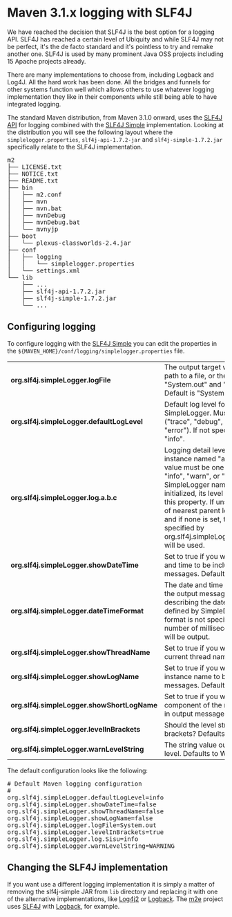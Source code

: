 <!---
Licensed to the Apache Software Foundation (ASF) under one
or more contributor license agreements.  See the NOTICE file
distributed with this work for additional information
regarding copyright ownership.  The ASF licenses this file
to you under the Apache License, Version 2.0 (the
"License"); you may not use this file except in compliance
with the License.  You may obtain a copy of the License at

  http://www.apache.org/licenses/LICENSE-2.0

Unless required by applicable law or agreed to in writing,
software distributed under the License is distributed on an
"AS IS" BASIS, WITHOUT WARRANTIES OR CONDITIONS OF ANY
KIND, either express or implied.  See the License for the
specific language governing permissions and limitations
under the License.
-->
# Maven 3.1.x logging with SLF4J

We have reached the decision that SLF4J is the best option for a logging API. SLF4J has reached a certain level of Ubiquity and while SLF4J may not be perfect, it's the de facto standard and it's pointless to try and remake another one. SLF4J is used by many prominent Java OSS projects including 15 Apache projects already.

There are many implementations to choose from, including Logback and Log4J. All the hard work has been done. All the bridges and funnels for other systems function well which allows others to use whatever logging implementation they like in their components while still being able to have integrated logging.

The standard Maven distribution, from Maven 3.1.0 onward, uses the [SLF4J API][1] for logging combined with the [SLF4J Simple][1] implementation. Looking at the distribution you will see the following layout where the `simplelogger.properties`, `slf4j-api-1.7.2-jar` and `slf4j-simple-1.7.2.jar` specifically relate to the SLF4J implementation.

<pre>
m2
├── LICENSE.txt
├── NOTICE.txt
├── README.txt
├── bin
│   ├── m2.conf
│   ├── mvn
│   ├── mvn.bat
│   ├── mvnDebug
│   ├── mvnDebug.bat
│   └── mvnyjp
├── boot
│   └── plexus-classworlds-2.4.jar
├── conf
│   ├── logging
│   │   └── simplelogger.properties
│   └── settings.xml
└── lib
    ├── ...
    ├── slf4j-api-1.7.2.jar
    ├── slf4j-simple-1.7.2.jar
    └── ...
</pre>

## Configuring logging 

To configure logging with the [SLF4J Simple][2] you can edit the properties in the `${MAVEN_HOME}/conf/logging/simplelogger.properties` file.

<table class="table">
<tr>
<td><b>org.slf4j.simpleLogger.logFile</b></td>
<td>The output target which can be the path to a file, or the special values "System.out" and "System.err". Default is "System.err".</td>
</tr>
<tr>
<td><b>org.slf4j.simpleLogger.defaultLogLevel</b></td>
<td>Default log level for all instances of SimpleLogger. Must be one of ("trace", "debug", "info", "warn", or "error"). If not specified, defaults to "info".</td>
</tr>
<tr>
<td><b>org.slf4j.simpleLogger.log.a.b.c</b></td>
<td>Logging detail level for a SimpleLogger instance named "a.b.c". Right-side value must be one of "trace", "debug", "info", "warn", or "error". When a SimpleLogger named "a.b.c" is initialized, its level is assigned from this property. If unspecified, the level of nearest parent logger will be used, and if none is set, then the value specified by org.slf4j.simpleLogger.defaultLogLevel will be used.</td>
</tr>
<tr>
<td><b>org.slf4j.simpleLogger.showDateTime</b></td>
<td>Set to true if you want the current date and time to be included in output messages. Default is true</td>
</tr>
<tr>
<td><b>org.slf4j.simpleLogger.dateTimeFormat</b></td>
<td>The date and time format to be used in the output messages. The pattern describing the date and time format is defined by SimpleDateFormat. If the format is not specified or is invalid, the number of milliseconds since start up will be output.</td>
</tr>
<tr>
<td><b>org.slf4j.simpleLogger.showThreadName</b></td>
<td>Set to true if you want to output the current thread name. Defaults to true.</td>
</tr>
<tr>
<td><b>org.slf4j.simpleLogger.showLogName</b></td>
<td>Set to true if you want the Logger instance name to be included in output messages. Defaults to true.</td>
</tr>
<tr>
<td><b>org.slf4j.simpleLogger.showShortLogName</b></td>
<td>Set to true if you want the last component of the name to be included in output messages. Defaults to false.</td>
</tr>
<tr>
<td><b>org.slf4j.simpleLogger.levelInBrackets</b></td>
<td>Should the level string be output in brackets? Defaults to false.</td>
</tr>
<tr>
<td><b>org.slf4j.simpleLogger.warnLevelString</b></td>
<td>The string value output for the warn level. Defaults to WARN.</td>
</tr>
</table>

The default configuration looks like the following:

<pre>
# Default Maven logging configuration
#
org.slf4j.simpleLogger.defaultLogLevel=info
org.slf4j.simpleLogger.showDateTime=false
org.slf4j.simpleLogger.showThreadName=false
org.slf4j.simpleLogger.showLogName=false
org.slf4j.simpleLogger.logFile=System.out
org.slf4j.simpleLogger.levelInBrackets=true
org.slf4j.simpleLogger.log.Sisu=info
org.slf4j.simpleLogger.warnLevelString=WARNING
</pre>

## Changing the SLF4J implementation

If you want use a different logging implementation it is simply a matter of removing the slf4j-simple JAR from <code>lib</code> directory and replacing it with one of the alternative implementations, like [Log4j2][3] or [Logback][4]. The [m2e][5] project uses [SLF4J][1] with [Logback][4], for example. 

[1]: http://slf4j.org
[2]: http://www.slf4j.org/api/org/slf4j/impl/SimpleLogger.html
[3]: http://logging.apache.org/log4j/2.x/slf4j-impl/
[4]: http://logback.qos.ch
[5]: http://eclipse.org/m2e/
